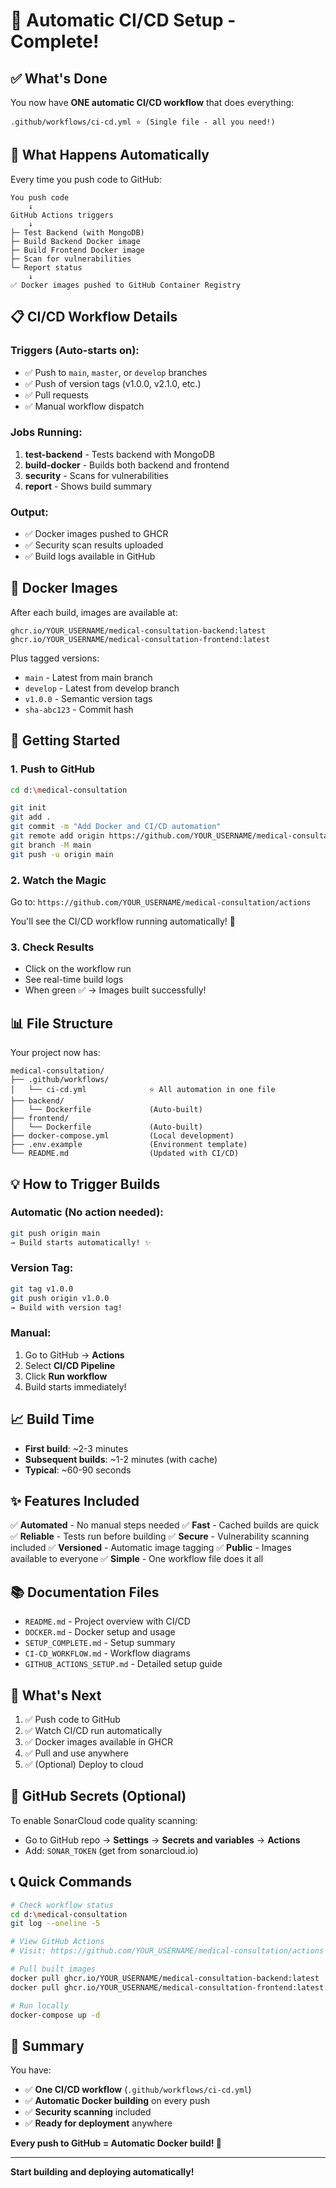 # 🚀 Automatic CI/CD Setup - Complete!

## ✅ What's Done

You now have **ONE automatic CI/CD workflow** that does everything:

```
.github/workflows/ci-cd.yml ⭐ (Single file - all you need!)
```

## 🔄 What Happens Automatically

Every time you push code to GitHub:

```
You push code
    ↓
GitHub Actions triggers
    ↓
├─ Test Backend (with MongoDB)
├─ Build Backend Docker image
├─ Build Frontend Docker image  
├─ Scan for vulnerabilities
└─ Report status
    ↓
✅ Docker images pushed to GitHub Container Registry
```

## 📋 CI/CD Workflow Details

### Triggers (Auto-starts on):
- ✅ Push to `main`, `master`, or `develop` branches
- ✅ Push of version tags (v1.0.0, v2.1.0, etc.)
- ✅ Pull requests
- ✅ Manual workflow dispatch

### Jobs Running:
1. **test-backend** - Tests backend with MongoDB
2. **build-docker** - Builds both backend and frontend
3. **security** - Scans for vulnerabilities
4. **report** - Shows build summary

### Output:
- ✅ Docker images pushed to GHCR
- ✅ Security scan results uploaded
- ✅ Build logs available in GitHub

## 🐳 Docker Images

After each build, images are available at:

```
ghcr.io/YOUR_USERNAME/medical-consultation-backend:latest
ghcr.io/YOUR_USERNAME/medical-consultation-frontend:latest
```

Plus tagged versions:
- `main` - Latest from main branch
- `develop` - Latest from develop branch
- `v1.0.0` - Semantic version tags
- `sha-abc123` - Commit hash

## 🚀 Getting Started

### 1. Push to GitHub
```bash
cd d:\medical-consultation

git init
git add .
git commit -m "Add Docker and CI/CD automation"
git remote add origin https://github.com/YOUR_USERNAME/medical-consultation.git
git branch -M main
git push -u origin main
```

### 2. Watch the Magic
Go to: `https://github.com/YOUR_USERNAME/medical-consultation/actions`

You'll see the CI/CD workflow running automatically! 🎉

### 3. Check Results
- Click on the workflow run
- See real-time build logs
- When green ✅ → Images built successfully!

## 📊 File Structure

Your project now has:

```
medical-consultation/
├── .github/workflows/
│   └── ci-cd.yml              ⭐ All automation in one file
├── backend/
│   └── Dockerfile             (Auto-built)
├── frontend/
│   └── Dockerfile             (Auto-built)
├── docker-compose.yml         (Local development)
├── .env.example               (Environment template)
└── README.md                  (Updated with CI/CD)
```

## 💡 How to Trigger Builds

### Automatic (No action needed):
```bash
git push origin main
→ Build starts automatically! ✨
```

### Version Tag:
```bash
git tag v1.0.0
git push origin v1.0.0
→ Build with version tag!
```

### Manual:
1. Go to GitHub → **Actions**
2. Select **CI/CD Pipeline**
3. Click **Run workflow**
4. Build starts immediately!

## 📈 Build Time

- **First build**: ~2-3 minutes
- **Subsequent builds**: ~1-2 minutes (with cache)
- **Typical**: ~60-90 seconds

## ✨ Features Included

✅ **Automated** - No manual steps needed
✅ **Fast** - Cached builds are quick
✅ **Reliable** - Tests run before building
✅ **Secure** - Vulnerability scanning included
✅ **Versioned** - Automatic image tagging
✅ **Public** - Images available to everyone
✅ **Simple** - One workflow file does it all

## 📚 Documentation Files

- `README.md` - Project overview with CI/CD
- `DOCKER.md` - Docker setup and usage
- `SETUP_COMPLETE.md` - Setup summary
- `CI-CD_WORKFLOW.md` - Workflow diagrams
- `GITHUB_ACTIONS_SETUP.md` - Detailed setup guide

## 🎯 What's Next

1. ✅ Push code to GitHub
2. ✅ Watch CI/CD run automatically
3. ✅ Docker images available in GHCR
4. ✅ Pull and use anywhere
5. ✅ (Optional) Deploy to cloud

## 🔐 GitHub Secrets (Optional)

To enable SonarCloud code quality scanning:
- Go to GitHub repo → **Settings** → **Secrets and variables** → **Actions**
- Add: `SONAR_TOKEN` (get from sonarcloud.io)

## 📞 Quick Commands

```bash
# Check workflow status
cd d:\medical-consultation
git log --oneline -5

# View GitHub Actions
# Visit: https://github.com/YOUR_USERNAME/medical-consultation/actions

# Pull built images
docker pull ghcr.io/YOUR_USERNAME/medical-consultation-backend:latest
docker pull ghcr.io/YOUR_USERNAME/medical-consultation-frontend:latest

# Run locally
docker-compose up -d
```

## 🎉 Summary

You have:
- ✅ **One CI/CD workflow** (`.github/workflows/ci-cd.yml`)
- ✅ **Automatic Docker building** on every push
- ✅ **Security scanning** included
- ✅ **Ready for deployment** anywhere

**Every push to GitHub = Automatic Docker build! 🚀**

---

**Start building and deploying automatically!**
